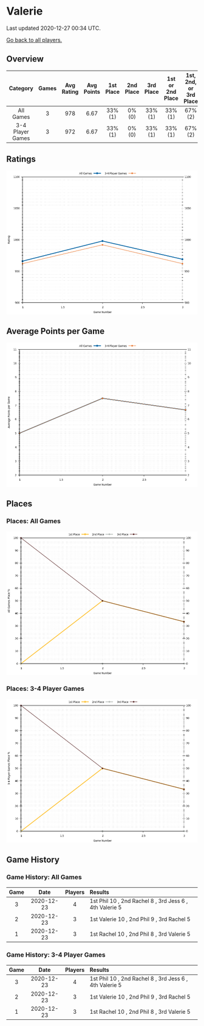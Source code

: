 # Valerie
Last updated 2020-12-27 00:34 UTC.

[Go back to all players.](../README.md)

## Overview
| **Category**     | **Games** | **Avg Rating** | **Avg Points** | **1st Place** | **2nd Place** | **3rd Place** | **1st or 2nd Place** | **1st, 2nd, or 3rd Place** |
| :---:            | :---:     | :---:          | :---:          | :---:         | :---:         | :---:         | :---:                | :---:                      |
| All Games        | 3         | 978            | 6.67           | 33% (1)       | 0% (0)        | 33% (1)       | 33% (1)              | 67% (2)                    |
| 3-4 Player Games | 3         | 972            | 6.67           | 33% (1)       | 0% (0)        | 33% (1)       | 33% (1)              | 67% (2)                    |

## Ratings
![](plots/rating_vs_game_number.png)

## Average Points per Game
![](plots/average_points_vs_game_number.png)

## Places

### Places: All Games
![](plots/place_percentage_vs_game_number_all_games.png)

### Places: 3-4 Player Games
![](plots/place_percentage_vs_game_number_3_4_player_games.png)

## Game History

### Game History: All Games
| **Game** | **Date**   | **Players** | **Results**                                             |
| :---:    | :---:      | :---:       | :---                                                    |
| 3        | 2020-12-23 | 4           | 1st Phil 10 , 2nd Rachel 8 , 3rd Jess 6 , 4th Valerie 5 |
| 2        | 2020-12-23 | 3           | 1st Valerie 10 , 2nd Phil 9 , 3rd Rachel 5              |
| 1        | 2020-12-23 | 3           | 1st Rachel 10 , 2nd Phil 8 , 3rd Valerie 5              |

### Game History: 3-4 Player Games
| **Game** | **Date**   | **Players** | **Results**                                             |
| :---:    | :---:      | :---:       | :---                                                    |
| 3        | 2020-12-23 | 4           | 1st Phil 10 , 2nd Rachel 8 , 3rd Jess 6 , 4th Valerie 5 |
| 2        | 2020-12-23 | 3           | 1st Valerie 10 , 2nd Phil 9 , 3rd Rachel 5              |
| 1        | 2020-12-23 | 3           | 1st Rachel 10 , 2nd Phil 8 , 3rd Valerie 5              |

